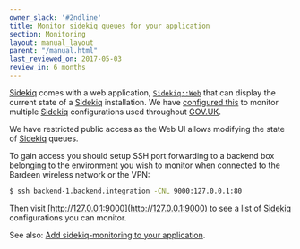 ```yaml
---
owner_slack: '#2ndline'
title: Monitor sidekiq queues for your application
section: Monitoring
layout: manual_layout
parent: "/manual.html"
last_reviewed_on: 2017-05-03
review_in: 6 months
---
```


[Sidekiq] comes with a web application, [`Sidekiq::Web`](https://github.com/mperham/sidekiq/wiki/Monitoring) that can display the current state of a [Sidekiq] installation. We have [configured this](https://github.com/alphagov/sidekiq-monitoring) to monitor multiple [Sidekiq] configurations used throughout [GOV.UK].

We have restricted public access as the Web UI allows modifying the state of [Sidekiq] queues.

To gain access you should setup SSH port forwarding to a backend box belonging to the environment you wish to monitor when connected to the Bardeen wireless network or the VPN:

```bash
$ ssh backend-1.backend.integration -CNL 9000:127.0.0.1:80
```

Then visit [http://127.0.0.1:9000](http://127.0.0.1:9000) to see a list of [Sidekiq] configurations you can monitor.

See also: [Add sidekiq-monitoring to your application](setting-up-new-sidekiq-monitoring-app.html).

[gov.uk]: https://www.gov.uk/
[sidekiq]: http://sidekiq.org/
